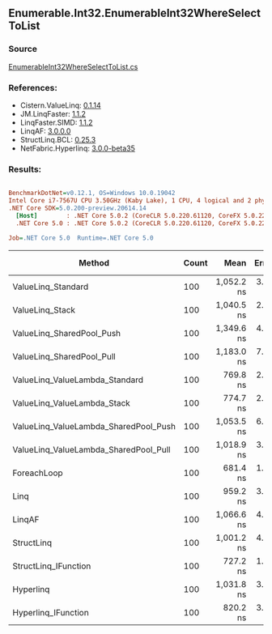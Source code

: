 ﻿## Enumerable.Int32.EnumerableInt32WhereSelectToList

### Source
[EnumerableInt32WhereSelectToList.cs](../LinqBenchmarks/Enumerable/Int32/EnumerableInt32WhereSelectToList.cs)

### References:
- Cistern.ValueLinq: [0.1.14](https://www.nuget.org/packages/Cistern.ValueLinq/0.1.14)
- JM.LinqFaster: [1.1.2](https://www.nuget.org/packages/JM.LinqFaster/1.1.2)
- LinqFaster.SIMD: [1.1.2](https://www.nuget.org/packages/LinqFaster.SIMD/1.0.3)
- LinqAF: [3.0.0.0](https://www.nuget.org/packages/LinqAF/3.0.0.0)
- StructLinq.BCL: [0.25.3](https://www.nuget.org/packages/StructLinq.BCL/0.25.3)
- NetFabric.Hyperlinq: [3.0.0-beta35](https://www.nuget.org/packages/NetFabric.Hyperlinq/3.0.0-beta35)

### Results:
``` ini

BenchmarkDotNet=v0.12.1, OS=Windows 10.0.19042
Intel Core i7-7567U CPU 3.50GHz (Kaby Lake), 1 CPU, 4 logical and 2 physical cores
.NET Core SDK=5.0.200-preview.20614.14
  [Host]        : .NET Core 5.0.2 (CoreCLR 5.0.220.61120, CoreFX 5.0.220.61120), X64 RyuJIT
  .NET Core 5.0 : .NET Core 5.0.2 (CoreCLR 5.0.220.61120, CoreFX 5.0.220.61120), X64 RyuJIT

Job=.NET Core 5.0  Runtime=.NET Core 5.0  

```
|                                Method | Count |       Mean |   Error |  StdDev | Ratio |  Gen 0 | Gen 1 | Gen 2 | Allocated |
|-------------------------------------- |------ |-----------:|--------:|--------:|------:|-------:|------:|------:|----------:|
|                    ValueLinq_Standard |   100 | 1,052.2 ns | 3.17 ns | 2.81 ns |  1.54 | 0.3281 |     - |     - |     688 B |
|                       ValueLinq_Stack |   100 | 1,040.5 ns | 2.48 ns | 2.32 ns |  1.53 | 0.1411 |     - |     - |     296 B |
|             ValueLinq_SharedPool_Push |   100 | 1,349.6 ns | 4.19 ns | 3.92 ns |  1.98 | 0.1411 |     - |     - |     296 B |
|             ValueLinq_SharedPool_Pull |   100 | 1,183.0 ns | 7.52 ns | 7.04 ns |  1.74 | 0.1411 |     - |     - |     296 B |
|        ValueLinq_ValueLambda_Standard |   100 |   769.8 ns | 2.31 ns | 2.05 ns |  1.13 | 0.3281 |     - |     - |     688 B |
|           ValueLinq_ValueLambda_Stack |   100 |   774.7 ns | 2.30 ns | 2.04 ns |  1.14 | 0.1411 |     - |     - |     296 B |
| ValueLinq_ValueLambda_SharedPool_Push |   100 | 1,053.5 ns | 6.22 ns | 5.20 ns |  1.55 | 0.1411 |     - |     - |     296 B |
| ValueLinq_ValueLambda_SharedPool_Pull |   100 | 1,018.9 ns | 3.87 ns | 3.43 ns |  1.50 | 0.1411 |     - |     - |     296 B |
|                           ForeachLoop |   100 |   681.4 ns | 1.34 ns | 1.19 ns |  1.00 | 0.3281 |     - |     - |     688 B |
|                                  Linq |   100 |   959.2 ns | 3.63 ns | 3.22 ns |  1.41 | 0.3853 |     - |     - |     808 B |
|                                LinqAF |   100 | 1,066.6 ns | 4.35 ns | 3.63 ns |  1.57 | 0.3281 |     - |     - |     688 B |
|                            StructLinq |   100 | 1,001.2 ns | 4.42 ns | 3.45 ns |  1.47 | 0.1831 |     - |     - |     384 B |
|                  StructLinq_IFunction |   100 |   727.2 ns | 1.87 ns | 1.56 ns |  1.07 | 0.1411 |     - |     - |     296 B |
|                             Hyperlinq |   100 | 1,031.8 ns | 3.85 ns | 3.22 ns |  1.51 | 0.1411 |     - |     - |     296 B |
|                   Hyperlinq_IFunction |   100 |   820.2 ns | 3.59 ns | 3.36 ns |  1.20 | 0.1411 |     - |     - |     296 B |
